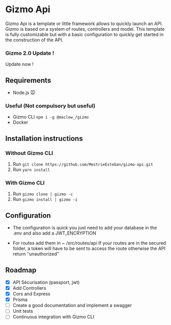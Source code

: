 # Gizmo Api 
Gizmo Api is a template or little framework allows to quickly launch an API.
Gizmo is based on a system of routes, controllers and model.
This template is fully customizable but with a basic configuration to quickly get started in the construction of the API.

### Gizmo 2.0 Update ! 
Update now ! 

## Requirements

- Node.js 🐭

### Useful (Not compulsory but useful)
- Gizmo CLI `npm i -g @maclow_/gizmo`
- Docker
## Installation instructions
### Without Gizmo CLI
1. Run `git clone https://github.com/MestrieEsteban/gizmo-api.git`
2. Run `yarn install`
### With Gizmo CLI
1. Run `gizmo clone | gizmo -c`
2. Run `gizmo install | gizmo -i`



## Configuration

- The configuration is quick you just need to add your database in the .env and also add a JWT_ENCRYPTION
 
- For routes add them in ~ /src/routes/api
	 If your routes are in the secured folder, a token will have to be sent to access the route
	 otherwise the API return "unauthorized"
## Roadmap
- [x] API Sécurisation (passport, jwt)
- [x] Add Controllers
- [x] Cors and Express 
- [x] Prisma 
- [ ]  Create a good documentation and implement a swagger
- [ ] Unit tests
- [ ] Continuous integration with Gizmo CLI
